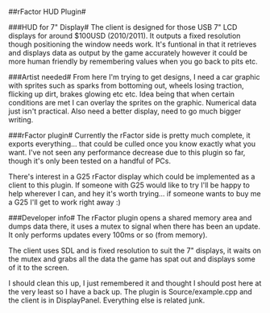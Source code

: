 
##rFactor HUD Plugin#

###HUD for 7" Display#
The client is designed for those USB 7" LCD displays for around $100USD (2010/2011). It outputs a fixed resolution though positioning the window needs work. It's funtional in that it retrieves and displays data as output by the game accurately however it could be more human friendly by remembering values when you go back to pits etc.

###Artist needed#
From here I'm trying to get designs, I need a car graphic with sprites such as sparks from bottoming out, wheels losing traction, flicking up dirt, brakes glowing etc etc.  Idea being that when certain conditions are met I can overlay the sprites on the graphic. Numerical data just isn't practical. Also need a better display, need to go much bigger writing.

###rFactor plugin#
Currently the rFactor side is pretty much complete, it exports everything... that could be culled once you know exactly what you want.  I've not seen any performance decrease due to this plugin so far, though it's only been tested on a handful of PCs.

There's interest in a G25 rFactor display which could be implemented as a client to this plugin. If someone with G25 would like to try I'll be happy to help wherever I can, and hey it's worth trying... if someone wants to buy me a G25 I'll get to work right away :)

###Developer info#
The rFactor plugin opens a shared memory area and dumps data there, it uses a mutex to signal when there has been an update.  It only performs updates every 100ms or so (from memory).

The client uses SDL and is fixed resolution to suit the 7" displays, it waits on the mutex and grabs all the data the game has spat out and displays some of it to the screen.

I should clean this up, I just remembered it and thought I should post here at the very least so I have a back up. The plugin is Source/example.cpp and the client is in DisplayPanel. Everything else is related junk.



